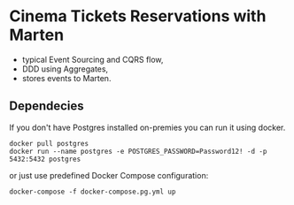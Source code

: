 # Cinema Tickets Reservations with Marten

- typical Event Sourcing and CQRS flow,
- DDD using Aggregates,
- stores events to Marten.

## Dependecies

If you don't have Postgres installed on-premies you can run it using docker.

```
docker pull postgres
docker run --name postgres -e POSTGRES_PASSWORD=Password12! -d -p 5432:5432 postgres
```

or just use predefined Docker Compose configuration:

```
docker-compose -f docker-compose.pg.yml up
```
